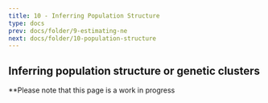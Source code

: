 ```yaml
---
title: 10 - Inferring Population Structure
type: docs
prev: docs/folder/9-estimating-ne
next: docs/folder/10-population-structure
---
```


## Inferring population structure or genetic clusters
**Please note that this page is a work in progress
